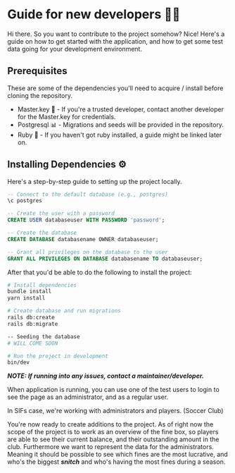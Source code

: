 # Guide for new developers 👨‍💻
Hi there. So you want to contribute to the project somehow? Nice! Here's a guide on how to get started with the application, and how to get some test data going for your development environment.

## Prerequisites
These are some of the dependencies you'll need to acquire / install before cloning the repository.
* Master.key 🔑 - If you're a trusted developer, contact another developer for the Master.key for credentials.
* Postgresql 📊 - Migrations and seeds will be provided in the repository.
* Ruby 💎 - If you haven't got ruby installed, a guide might be linked later on.

## Installing Dependencies ⚙️
Here's a step-by-step guide to setting up the project locally.

```sql
-- Connect to the default database (e.g., postgres)
\c postgres

-- Create the user with a password
CREATE USER databaseuser WITH PASSWORD 'password';

-- Create the database
CREATE DATABASE databasename OWNER databaseuser;

-- Grant all privileges on the database to the user
GRANT ALL PRIVILEGES ON DATABASE databasename TO databaseuser;
```

After that you'd be able to do the following to install the project:
```bash
# Install dependencies
bundle install
yarn install

# Create database and run migrations
rails db:create
rails db:migrate

-- Seeding the database
# WILL COME SOON

# Run the project in development
bin/dev
```
***NOTE: If running into any issues, contact a maintainer/developer.***

When application is running, you can use one of the test users to login to see the page as an administrator, and as a regular user.

In SIFs case, we're working with administrators and players. (Soccer Club)

You're now ready to create additions to the project. As of right now the scope of the project is to work as an overview of the fine box, so players are able to see their current balance, and their outstanding amount in the club. Furthermore we want to represent the data for the administrators. Meaning it should be possible to see which fines are the most lucrative, and who's the biggest ***snitch*** and who's having the most fines during a season.

